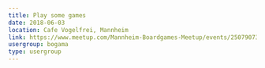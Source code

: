 ```yaml
---
title: Play some games
date: 2018-06-03
location: Cafe Vogelfrei, Mannheim
link: https://www.meetup.com/Mannheim-Boardgames-Meetup/events/250790730/
usergroup: bogama
type: usergroup
---
```

